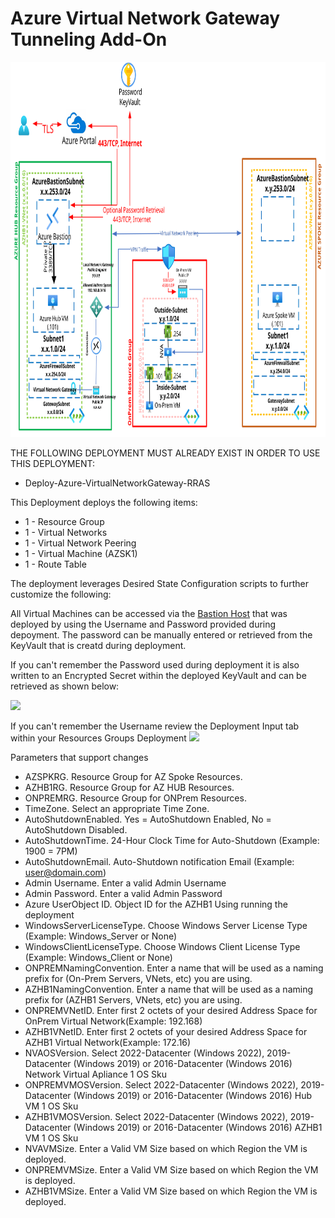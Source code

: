 # Azure Virtual Network Gateway Tunneling Add-On
<img src="./x_Images/AzureVirtualNetworkGatewayTunneling.svg" height="600" width="800"/>

THE FOLLOWING DEPLOYMENT MUST ALREADY EXIST IN ORDER TO USE THIS DEPLOYMENT:

- Deploy-Azure-VirtualNetworkGateway-RRAS

This Deployment deploys the following items:

- 1 - Resource Group
- 1 - Virtual Networks
- 1 - Virtual Network Peering
- 1 - Virtual Machine (AZSK1)
- 1 - Route Table

The deployment leverages Desired State Configuration scripts to further customize the following:


All Virtual Machines can be accessed via the [Bastion Host](https://docs.microsoft.com/en-us/azure/bastion/bastion-overview) that was deployed by using the Username and Password provided during depoyment.  The password can be manually entered or retrieved from the KeyVault that is creatd during deployment.

If you can't remember the Password used during deployment it is also written to an Encrypted Secret within the deployed KeyVault and can be retrieved as shown below:

<img src="./x_Images/DeploymentPassword.png" width="600"/>

If you can't remember the Username review the Deployment Input tab within your Resources Groups Deployment
<img src="./x_Images/DeploymentUsername.png" width="300"/>

Parameters that support changes
- AZSPKRG.  Resource Group for AZ Spoke Resources.
- AZHB1RG. Resource Group for AZ HUB Resources.
- ONPREMRG.  Resource Group for ONPrem Resources.
- TimeZone.  Select an appropriate Time Zone.
- AutoShutdownEnabled.  Yes = AutoShutdown Enabled, No = AutoShutdown Disabled.
- AutoShutdownTime.  24-Hour Clock Time for Auto-Shutdown (Example: 1900 = 7PM)
- AutoShutdownEmail.  Auto-Shutdown notification Email (Example:  user@domain.com)
- Admin Username.  Enter a valid Admin Username
- Admin Password.  Enter a valid Admin Password
- Azure UserObject ID.  Object ID for the AZHB1 Using running the deployment
- WindowsServerLicenseType.  Choose Windows Server License Type (Example:  Windows_Server or None)
- WindowsClientLicenseType.  Choose Windows Client License Type (Example:  Windows_Client or None)
- ONPREMNamingConvention. Enter a name that will be used as a naming prefix for (On-Prem Servers, VNets, etc) you are using.
- AZHB1NamingConvention. Enter a name that will be used as a naming prefix for (AZHB1 Servers, VNets, etc) you are using.
- ONPREMVNetID.  Enter first 2 octets of your desired Address Space for OnPrem Virtual Network(Example:  192.168)
- AZHB1VNetID.  Enter first 2 octets of your desired Address Space for AZHB1 Virtual Network(Example:  172.16)
- NVAOSVersion.  Select 2022-Datacenter (Windows 2022), 2019-Datacenter (Windows 2019) or 2016-Datacenter (Windows 2016) Network Virtual Apliance 1 OS Sku
- ONPREMVMOSVersion.  Select 2022-Datacenter (Windows 2022), 2019-Datacenter (Windows 2019) or 2016-Datacenter (Windows 2016) Hub VM 1 OS Sku
- AZHB1VMOSVersion.  Select 2022-Datacenter (Windows 2022), 2019-Datacenter (Windows 2019) or 2016-Datacenter (Windows 2016) AZHB1 VM 1 OS Sku
- NVAVMSize.  Enter a Valid VM Size based on which Region the VM is deployed.
- ONPREMVMSize.  Enter a Valid VM Size based on which Region the VM is deployed.
- AZHB1VMSize.  Enter a Valid VM Size based on which Region the VM is deployed.